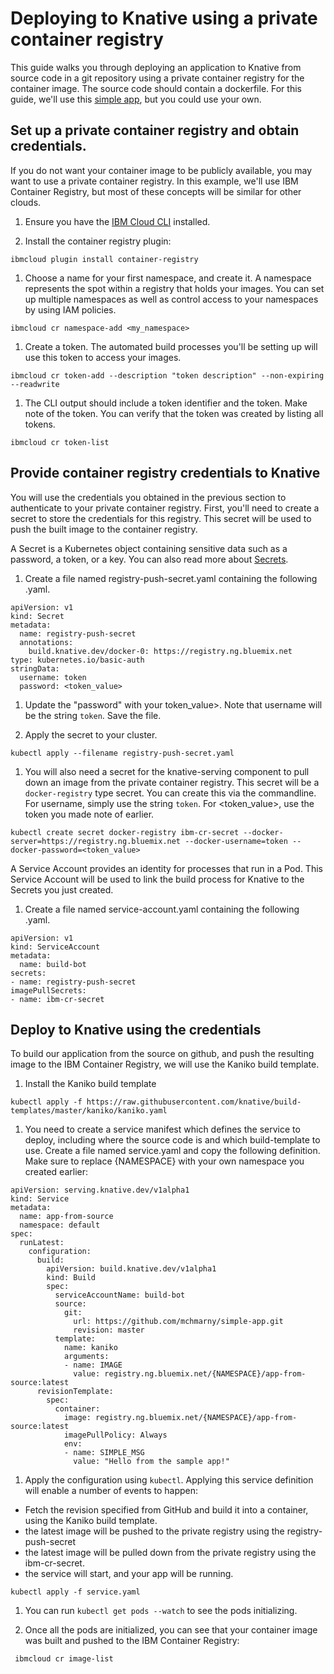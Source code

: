 # Deploying to Knative using a private container registry
This guide walks you through deploying an application to Knative from source code in a git repository using a private container registry for the container image. The source code should contain a dockerfile. For this guide, we'll use this [simple app](https://github.com/mchmarny/simple-app), but you could use your own.


## Set up a private container registry and obtain credentials.
If you do not want your container image to be publicly available, you may want to use a private container registry. In this example, we'll use IBM Container Registry, but most of these concepts will be similar for other clouds.

1. Ensure you have the [IBM Cloud CLI](https://cloud.ibm.com/docs/cli/reference/ibmcloud/download_cli.html#install_use) installed.  

1. Install the container registry plugin:

```
ibmcloud plugin install container-registry
```

1. Choose a name for your first namespace, and create it. A namespace represents the spot within a registry that holds your images. You can set up multiple namespaces as well as control access to your namespaces by using IAM policies.

```
ibmcloud cr namespace-add <my_namespace>
```

1. Create a token. The automated build processes you'll be setting up will use this token to access your images.

```
ibmcloud cr token-add --description "token description" --non-expiring --readwrite
```

1. The CLI output should include a token identifier and the token. Make note of the token. You can verify that the token was created by listing all tokens.

```
ibmcloud cr token-list
```

## Provide container registry credentials to Knative
You will use the credentials you obtained in the previous section to authenticate to your private container registry. First, you'll need to create a secret to store the credentials for this registry. This secret will be used to push the built image to the container registry.

A Secret is a Kubernetes object containing sensitive data such as a password, a token, or a key. You can also read more about [Secrets](https://kubernetes.io/docs/concepts/configuration/secret/).

1. Create a file named registry-push-secret.yaml containing the following .yaml.

```
apiVersion: v1
kind: Secret
metadata:
  name: registry-push-secret
  annotations:
    build.knative.dev/docker-0: https://registry.ng.bluemix.net
type: kubernetes.io/basic-auth
stringData:
  username: token
  password: <token_value>
```

1. Update the "password" with your token_value>. Note that username will be the string `token`. Save the file.

1. Apply the secret to your cluster.

```
kubectl apply --filename registry-push-secret.yaml
```

1. You will also need a secret for the knative-serving component to pull down an image from the private container registry. This secret will be a `docker-registry` type secret. You can create this via the commandline. For username, simply use the string `token`. For <token_value>, use the token you made note of earlier.

```
kubectl create secret docker-registry ibm-cr-secret --docker-server=https://registry.ng.bluemix.net --docker-username=token --docker-password=<token_value>
```

A Service Account provides an identity for processes that run in a Pod. This Service Account will be used to link the build process for Knative to the Secrets you just created.

1. Create a file named service-account.yaml containing the following .yaml.
```
apiVersion: v1
kind: ServiceAccount
metadata:
  name: build-bot
secrets:
- name: registry-push-secret
imagePullSecrets:
- name: ibm-cr-secret
```

## Deploy to Knative using the credentials
To build our application from the source on github, and push the resulting image to the IBM Container Registry, we will use the Kaniko build template.

1. Install the Kaniko build template

```
kubectl apply -f https://raw.githubusercontent.com/knative/build-templates/master/kaniko/kaniko.yaml
```

1. You need to create a service manifest which defines the service to deploy, including where the source code is and which build-template to use. Create a file named service.yaml and copy the following definition. Make sure to replace {NAMESPACE} with your own namespace you created earlier:

```
apiVersion: serving.knative.dev/v1alpha1
kind: Service
metadata:
  name: app-from-source
  namespace: default
spec:
  runLatest:
    configuration:
      build:
        apiVersion: build.knative.dev/v1alpha1
        kind: Build
        spec:
          serviceAccountName: build-bot
          source:
            git:
              url: https://github.com/mchmarny/simple-app.git
              revision: master
          template:
            name: kaniko
            arguments:
            - name: IMAGE
              value: registry.ng.bluemix.net/{NAMESPACE}/app-from-source:latest
      revisionTemplate:
        spec:
          container:
            image: registry.ng.bluemix.net/{NAMESPACE}/app-from-source:latest 
            imagePullPolicy: Always
            env:
            - name: SIMPLE_MSG
              value: "Hello from the sample app!"
```

1. Apply the configuration using `kubectl`. Applying this service definition will enable a number of events to happen:
- Fetch the revision specified from GitHub and build it into a container, using the Kaniko build template.
- the latest image will be pushed to the private registry using the registry-push-secret
- the latest image will be pulled down from the private registry using the ibm-cr-secret.
- the service will start, and your app will be running.

```
kubectl apply -f service.yaml
```

1. You can run `kubectl get pods --watch` to see the pods initializing.

1. Once all the pods are initialized, you can see that your container image was built and pushed to the IBM Container Registry:

```
 ibmcloud cr image-list
```